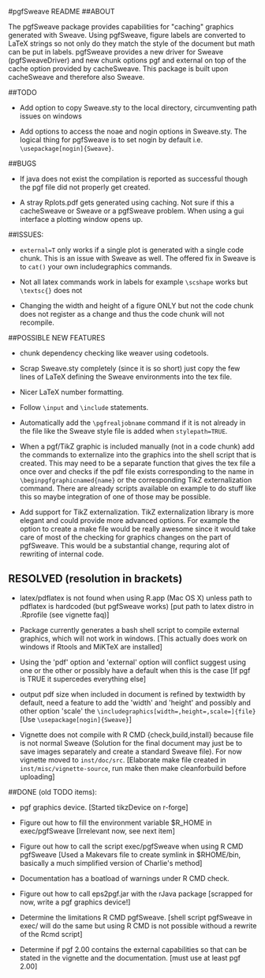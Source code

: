#pgfSweave README
##ABOUT

The pgfSweave package provides capabilities for "caching" graphics 
generated with Sweave.  Using pgfSweave, figure labels are converted to 
LaTeX strings so not only do they match the style of the document but math 
can be put in labels. pgfSweave provides a new driver for Sweave 
(pgfSweaveDriver) and new chunk options pgf and external on top of the 
cache option provided by cacheSweave. This package is built upon 
cacheSweave and therefore also Sweave.


##TODO
 
* Add option to copy Sweave.sty to the local directory, circumventing path 
  issues on windows
 
* Add options to access the noae and nogin options in Sweave.sty.  The 
  logical thing for pgfSweave is to set nogin by default i.e. 
  `\usepackage[nogin]{Sweave}`.


##BUGS
* If java does not exist the compilation is reported as successful though 
  the pgf file did not properly get created. 
 
* A stray Rplots.pdf gets generated using caching. Not sure if this a 
  cacheSweave or Sweave or a pgfSweave problem.  When using a gui 
  interface a plotting window opens up.


##ISSUES:

* `external=T` only works if a single plot is generated with a single code 
  chunk.  This is an issue with Sweave as well. The offered fix in Sweave 
  is to `cat()` your own includegraphics commands.
 
* Not all latex commands work in labels for example `\scshape` works but 
  `\textsc{}` does not
 
* Changing the width and height of a figure ONLY but not the code chunk 
  does not register as a change and thus the code chunk will not 
  recompile.


##POSSIBLE NEW FEATURES

* chunk dependency checking like weaver using codetools. 

* Scrap Sweave.sty completely (since it is so short) just copy the few 
  lines of LaTeX defining the Sweave environments into the tex file. 
 
* Nicer LaTeX number formatting.

* Follow `\input` and `\include` statements. 

* Automatically add the `\pgfrealjobname` command if it is not already in 
  the file like the Sweave style file is added when `stylepath=TRUE`.
 
* When a pgf/TikZ graphic is included manually (not in a code chunk) add 
  the commands to externalize into the graphics into the shell script that 
  is created. This may need to be a separate function that gives the tex 
  file a once over and checks if the pdf file exists corresponding to the 
  name in `\beginpgfgraphicnamed{name}` or the corresponding TikZ 
  externalization command. There are already scripts available on example 
  to do stuff like this so maybe integration of one of those may be 
  possible. 
 
* Add support for TikZ externalization.  TikZ externalization library is
  more elegant and could provide more advanced options.  For example the 
  option to create a make file would be really awesome since it would take 
  care of most of the checking for graphics changes on the part of 
  pgfSweave.  This would be a substantial change, requring alot of 
  rewriting of internal code. 


## RESOLVED (resolution in brackets)
* latex/pdflatex is not found when using R.app (Mac OS X) unless path to 
  pdflatex is hardcoded (but pgfSweave <file> works)
  [put path to latex distro in .Rprofile (see vignette faq)]
 
* Package currently generates a bash shell script to compile external 
  graphics, which will not work in windows.
  [This actually does work on windows if Rtools and MiKTeX are installed]
 
* Using the 'pdf' option and 'external' option will conflict suggest using 
  one or the other or possibly have a default when this is the case
  [If pgf is TRUE it supercedes everything else]
 
* output pdf size when included in document is refined by textwidth by 
  default, need a feature to add the 'width' and 'height' and possibly and 
  other option 'scale' the `\includegraphics[width=,height=,scale=]{file}`
  [Use `\usepackage[nogin]{Sweave}`]
 
* Vignette does not compile with R CMD {check,build,install} because file 
  is not normal Sweave (Solution for the final document may just be to 
  save images separately and create a standard Sweave file). For now 
  vignette moved to `inst/doc/src`.
  [Elaborate make file created in `inst/misc/vignette-source`, run make then 
  make cleanforbuild before uploading]


##DONE (old TODO items):

* pgf graphics device.
  [Started tikzDevice on r-forge]

* Figure out how to fill the environment variable $R_HOME in 
  exec/pgfSweave
  [Irrelevant now, see next item]

* Figure out how to call the script exec/pgfSweave when using R CMD 
  pgfSweave
  [Used a Makevars file to create symlink in $RHOME/bin, basically 
  a much simplified version of Charlie's method]
 
* Documentation has a boatload of warnings under R CMD check.

* Figure out how to call eps2pgf.jar with the rJava package 
  [scrapped for now, write a pgf graphics device!]
 
* Determine the limitations R CMD pgfSweave.
  [shell script pgfSweave in exec/ will do the same but using R CMD is not 
  possible withoud a rewrite of the Rcmd script]
 
* Determine if pgf 2.00 contains the external capabilities so that can be 
  stated in the vignette and the documentation.
  [must use at least pgf 2.00]
